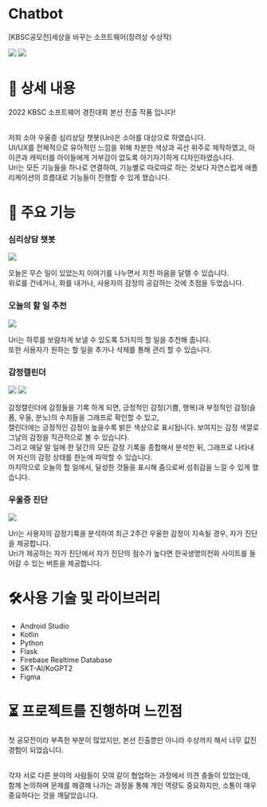 # Chatbot
[KBSC공모전]세상을 바꾸는 소프트웨어(장려상 수상작)

![](https://velog.velcdn.com/images/dldmswo1209/post/8a9a1843-95fa-4729-b310-f2879ee7e3e0/image.png)
![](https://velog.velcdn.com/images/dldmswo1209/post/6d658e6b-a3b4-4308-8353-78d87566d527/image.png)

# 📖 상세 내용

2022 KBSC 소프트웨어 경진대회 본선 진출 작품 입니다! <br><br>

저희 소아 우울증 심리상담 챗봇(Uri)은 소아를 대상으로 하였습니다. <br>
UI/UX를 전체적으로 유아적인 느낌을 위해 차분한 색상과 곡선 위주로 제작하였고, 아이콘과 캐릭터를 아이들에게 거부감이 없도록 아기자기하게 디자인하였습니다. <br>
Uri는 모든 기능들을 하나로 연결하여, 기능별로 따로따로 하는 것보다 자연스럽게 애플리케이션의 흐름대로 기능들이 진행할 수 있게 했습니다.

# 📌 주요 기능

### 심리상담 챗봇

![](https://velog.velcdn.com/images/dldmswo1209/post/8dad33bd-2a55-4613-b1b3-79163836db0f/image.png)


오늘은 무슨 일이 있었는지 이야기를 나누면서 지친 마음을 달랠 수 있습니다. <br>
위로를 건네거나, 화를 내거나, 사용자의 감정의 공감하는 것에 초점을 두었습니다. 

### 오늘의 할 일 추천

![](https://velog.velcdn.com/images/dldmswo1209/post/0f0f1043-b1b3-4a78-96b9-2e693043b609/image.png)


Uri는 하루를 보람차게 보낼 수 있도록 5가지의 할 일을 추천해 줍니다. <br>
또한 사용자가 원하는 할 일을 추가나 삭제를 통해 관리 할 수 있습니다.

### 감정캘린더

![](https://velog.velcdn.com/images/dldmswo1209/post/2535ce69-84cb-4d36-85cb-1e67e6698adc/image.png)
![](https://velog.velcdn.com/images/dldmswo1209/post/77028bfa-31cf-49d4-a19e-ea9cb1a6f793/image.png)

감정캘린더에 감정들을 기록 하게 되면, 긍정적인 감정(기쁨, 행복)과 부정적인 감정(슬픔, 우울, 분노)의 수치들을 그래프로 확인할 수 있고, <br>
캘린더에는 긍정적인 감정이 높을수록 밝은 색상으로 표시됩니다. 보여지는 감정 색깔로 그날의 감정을 직관적으로 볼 수 있습니다. <br>
그리고 매달 말 일에 한 달간의 모든 감정 기록을 종합해서 분석한 뒤, 그래프로 나타내어 자신의 감정 상태를 한눈에 파악할 수 있습니다. <br>
마지막으로 오늘의 할 일에서, 달성한 것들을 표시해 줌으로써 성취감을 느낄 수 있게 했습니다.

### 우울증 진단
![](https://velog.velcdn.com/images/dldmswo1209/post/a2c52e1c-13e4-418b-b362-0992b71f7ce0/image.png)

Uri는 사용자의 감정기록을 분석하여 최근 2주간 우울한 감정이 지속될 경우, 자가 진단을 제공합니다. <br>
Uri가 제공하는 자가 진단에서 자가 진단의 점수가 높다면 한국생명의전화 사이트를 들어갈 수 있는 버튼을 제공합니다.

# 🛠사용 기술 및 라이브러리

- Android Studio
- Kotlin
- Python
- Flask
- Firebase Realtime Database
- SKT-AI/KoGPT2
- Figma

# ⏳ 프로젝트를 진행하며 느낀점

첫 공모전이라 부족한 부분이 많았지만, 본선 진출뿐만 아니라 수상까지 해서 너무 값진 경험이 되었습니다. <br> <br>

각자 서로 다른 분야의 사람들이 모여 같이 협업하는 과정에서 의견 충돌이 있었는데, <br>
함께 논의하며 문제를 해결해 나가는 과정을 통해 개인 역량도 중요하지만, 소통이 매우 중요하다는 것을 깨달았습니다.
